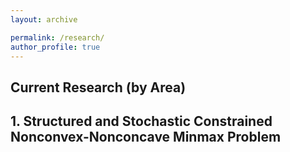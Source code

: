 ```yaml
---
layout: archive

permalink: /research/
author_profile: true
---
```

Current Research (by Area)
------

## 1. Structured and Stochastic Constrained Nonconvex-Nonconcave Minmax Problem

